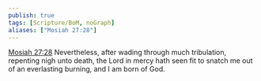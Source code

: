 ```yaml
---
publish: true
tags: [Scripture/BoM, noGraph]
aliases: ["Mosiah 27:28"]
---
```

[Mosiah 27:28](https://churchofjesuschrist.org/study/scriptures/bofm/mosiah/27?lang=eng&id=p28#p28) Nevertheless, after wading through much tribulation, repenting nigh unto death, the Lord in mercy hath seen fit to snatch me out of an everlasting burning, and I am born of God.
